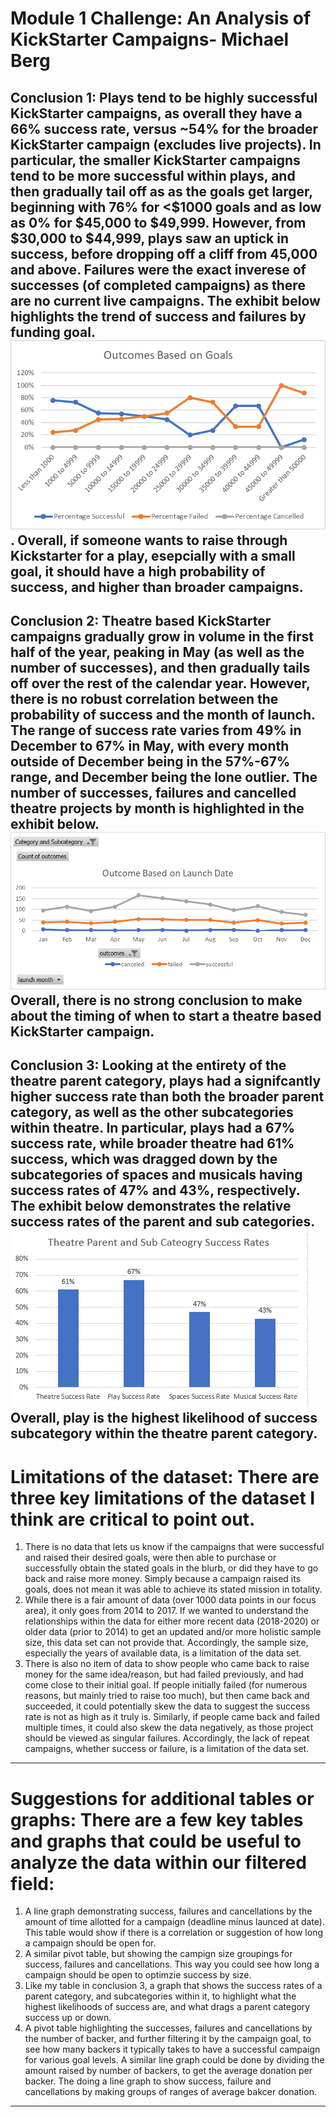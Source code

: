 
# Module 1 Challenge: An Analysis of KickStarter Campaigns- Michael Berg
Conclusion 1: Plays tend to be highly successful KickStarter campaigns, as overall they have a 66% success rate, versus ~54% for the broader KickStarter campaign (excludes live projects). In particular, the smaller KickStarter campaigns tend to be more successful within plays, and then gradually tail off as as the goals get larger, beginning with 76% for <$1000 goals and as low as 0% for $45,000 to $49,999. However, from $30,000 to $44,999, plays saw an uptick in success, before dropping off a cliff from 45,000 and above. Failures were the exact inverese of successes (of completed campaigns) as there are no current live campaigns. The exhibit below highlights the trend of success and failures by funding goal. ![Goal Based Outcomes](https://raw.githubusercontent.com/michaelberg1005/Module-1-Challenge/master/Michael%20Berg%20Module%201%20-%20Outcomes%20Based%20on%20Goals%20Line%20Chart.png). Overall, if someone wants to raise through Kickstarter for a play, esepcially with a small goal, it should have a high probability of success, and higher than broader campaigns.
---
Conclusion 2: Theatre based KickStarter campaigns gradually grow in volume in the first half of the year, peaking in May (as well as the number of successes), and then gradually tails off over the rest of the calendar year. However, there is no robust correlation between the probability of success and the month of launch. The range of success rate varies from 49% in December to 67% in May, with every month outside of December being in the 57%-67% range, and December being the lone outlier. The number of successes, failures and cancelled theatre projects by month is highlighted in the exhibit below. ![Launch Date Outcomes](https://raw.githubusercontent.com/michaelberg1005/Module-1-Challenge/master/Michael%20Berg%20Module%201%20-%20Outcomes%20Based%20on%20Launch%20Date%20Line%20Chart.png) Overall, there is no strong conclusion to make about the timing of when to start a theatre based KickStarter campaign.
---
Conclusion 3: Looking at the entirety of the theatre parent category, plays had a signifcantly higher success rate than both the broader parent category, as well as the other subcategories within theatre. In particular, plays had a 67% success rate, while broader theatre had 61% success, which was dragged down by the subcategories of spaces and musicals having success rates of 47% and 43%, respectively. The exhibit below demonstrates the relative success rates of the parent and sub categories. ![Theatre Parent and Sub Category Likelihood of Success](https://raw.githubusercontent.com/michaelberg1005/Module-1-Challenge/master/Michael%20Berg%20Module%201%20-%20Theatre%20Success%20Rates.PNG)Overall, play is the highest likelihood of success subcategory within the theatre parent category.
---
# Limitations of the dataset: There are three key limitations of the dataset I think are critical to point out. 
1. There is no data that lets us know if the campaigns that were successful and raised their desired goals, were then able to purchase or successfully obtain the stated goals in the blurb, or did they have to go back and raise more money. Simply because a campaign raised its goals, does not mean it was able to achieve its stated mission in totality. 
2. While there is a fair amount of data (over 1000 data points in our focus area), it only goes from 2014 to 2017. If we wanted to understand the relationships within the data for either more recent data (2018-2020) or older data (prior to 2014) to get an updated and/or more holistic sample size, this data set can not provide that. Accordingly, the sample size, especially the years of available data, is a limitation of the data set.
3. There is also no item of data to show people who came back to raise money for the same idea/reason, but had failed previously, and had come close to their initial goal. If people initially failed (for numerous reasons, but mainly tried to raise too much), but then came back and succeeded, it could potentially skew the data to suggest the success rate is not as high as it truly is. Similarly, if people came back and failed multiple times, it could also skew the data negatively, as those project should be viewed as singular failures. Accordingly, the lack of repeat campaigns, whether success or failure, is a limitation of the data set.
---
# Suggestions for additional tables or graphs: There are a few key tables and graphs that could be useful to analyze the data within our filtered field:
1. A line graph demonstrating success, failures and cancellations by the amount of time allotted for a campaign (deadline minus launced at date). This table would show if there is a correlation or suggestion of how long a campaign should be open for.
2. A similar pivot table, but showing the campign size groupings for success, failures and cancellations. This way you could see how long a campaign should be open to optimzie success by size.
3. Like my table in conclusion 3, a graph that shows the success rates of a parent category, and subcategories within it, to highlight what the highest likelihoods of success are, and what drags a parent category success up or down.
4. A pivot table highlighting the successes, failures and cancellations by the number of backer, and further filtering it by the campaign goal, to see how many backers it typically takes to have a successful campaign for various goal levels. A similar line graph could be done by dividing the amount raised by number of backers, to get the average donation per backer. The doing a line graph to show success, failure and cancellations by making groups of ranges of average bakcer donation.

---
